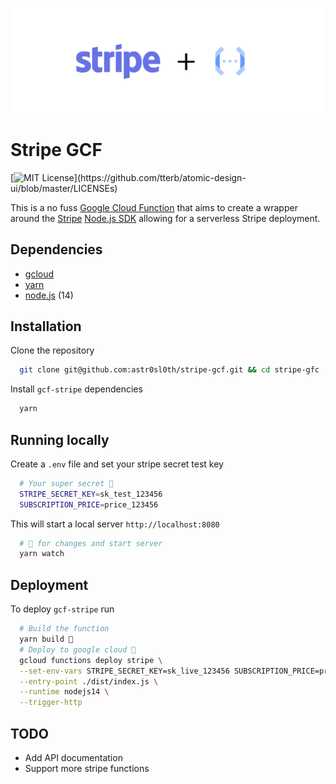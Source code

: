 <p align="center">
    <img src="https://github.com/astr0sl0th/stripe-gcf/raw/master/stripe-gcp-header.png" alt="Stripe Google Cloud Function">
</p>

# Stripe GCF

[![MIT License](https://img.shields.io/apm/l/atomic-design-ui.svg?)](https://github.com/tterb/atomic-design-ui/blob/master/LICENSEs)

This is a no fuss [Google Cloud Function](https://cloud.google.com/functions/) that aims to create a wrapper around the [Stripe](https://stripe.com/) [Node.js SDK](https://github.com/stripe/stripe-node) allowing for a serverless Stripe deployment.

## Dependencies

- [gcloud](https://cloud.google.com/sdk/docs/install)
- [yarn](https://yarnpkg.com/)
- [node.js](https://nodejs.org/en/) (14)

## Installation

Clone the repository

```bash
  git clone git@github.com:astr0sl0th/stripe-gcf.git && cd stripe-gfc
```

Install `gcf-stripe` dependencies

```bash
  yarn
```

## Running locally

Create a `.env` file and set your stripe secret test key

```bash
  # Your super secret 🔑
  STRIPE_SECRET_KEY=sk_test_123456
  SUBSCRIPTION_PRICE=price_123456
```

This will start a local server `http://localhost:8080`

```bash
  # 👀 for changes and start server
  yarn watch
```

## Deployment

To deploy `gcf-stripe` run

```bash
  # Build the function
  yarn build 🔧
  # Deploy to google cloud 🚀
  gcloud functions deploy stripe \
  --set-env-vars STRIPE_SECRET_KEY=sk_live_123456 SUBSCRIPTION_PRICE=price123456 \
  --entry-point ./dist/index.js \
  --runtime nodejs14 \
  --trigger-http
```

## TODO

- Add API documentation
- Support more stripe functions
